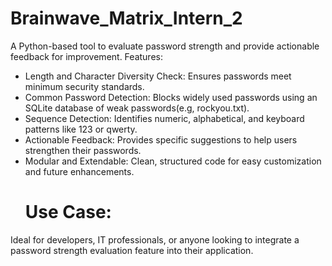 # Brainwave_Matrix_Intern_2
A Python-based tool to evaluate password strength and provide actionable feedback for improvement.
Features:
- Length and Character Diversity Check: Ensures passwords meet minimum security standards.
- Common Password Detection: Blocks widely used passwords using an SQLite database of weak passwords(e.g, rockyou.txt).
- Sequence Detection: Identifies numeric, alphabetical, and keyboard patterns like 123 or qwerty.
- Actionable Feedback: Provides specific suggestions to help users strengthen their passwords.
- Modular and Extendable: Clean, structured code for easy customization and future enhancements.
  # Use Case:
Ideal for developers, IT professionals, or anyone looking to integrate a password strength evaluation feature into their application.
